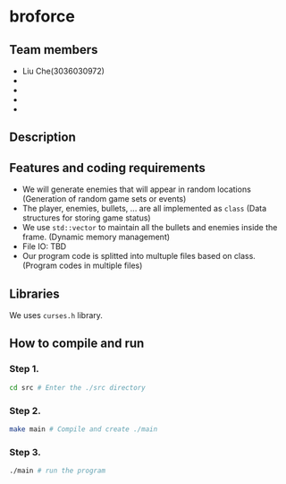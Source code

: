 # broforce
## Team members
* Liu Che(3036030972)
*
*
*
* 


## Description





## Features and coding requirements
* We will generate enemies that will appear in random locations (Generation of random game sets or events)
* The player, enemies, bullets, ... are all implemented as `class` (Data structures for storing game status)
* We use `std::vector` to maintain all the bullets and enemies inside the frame. (Dynamic memory management)
* File IO: TBD
* Our program code is splitted into multuple files based on class. (Program codes in multiple files)

## Libraries
We uses `curses.h` library.

## How to compile and run
### Step 1.
```bash
cd src # Enter the ./src directory
```
### Step 2.
```bash
make main # Compile and create ./main
```
### Step 3.
```bash
./main # run the program
```